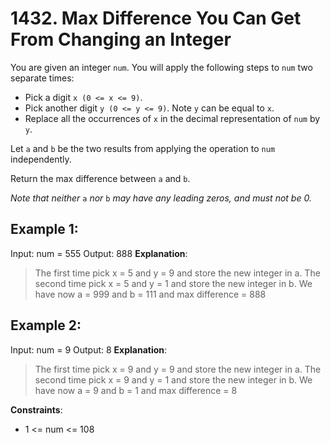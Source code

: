 # 1432. Max Difference You Can Get From Changing an Integer
You are given an integer `num`. You will apply the following steps to `num` two separate times:

- Pick a digit `x (0 <= x <= 9)`.
- Pick another digit `y (0 <= y <= 9)`. Note `y` can be equal to `x`.
- Replace all the occurrences of `x` in the decimal representation of `num` by `y`.

Let `a` and `b` be the two results from applying the operation to `num` independently.

Return the max difference between `a` and `b`.

*Note that neither* `a` *nor* `b` *may have any leading zeros, and must not be 0.*

 

## Example 1:

Input: num = 555
Output: 888
**Explanation**:
> The first time pick x = 5 and y = 9 and store the new integer in a.
The second time pick x = 5 and y = 1 and store the new integer in b.
We have now a = 999 and b = 111 and max difference = 888


## Example 2:

Input: num = 9
Output: 8
**Explanation**: 
> The first time pick x = 9 and y = 9 and store the new integer in a.
The second time pick x = 9 and y = 1 and store the new integer in b.
We have now a = 9 and b = 1 and max difference = 8
 

**Constraints**:
- 1 <= num <= 108